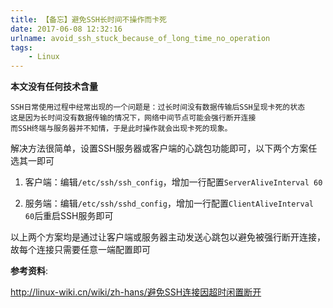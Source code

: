 ```yaml
---
title: 【备忘】避免SSH长时间不操作而卡死
date: 2017-06-08 12:32:16
urlname: avoid_ssh_stuck_because_of_long_time_no_operation
tags:
    - Linux
---
```


**本文没有任何技术含量**

    SSH日常使用过程中经常出现的一个问题是：过长时间没有数据传输后SSH呈现卡死的状态
    这是因为长时间没有数据传输的情况下，网络中间节点可能会强行断开连接
    而SSH终端与服务器并不知情，于是此时操作就会出现卡死的现象。

<!--more-->

解决方法很简单，设置SSH服务器或客户端的心跳包功能即可，以下两个方案任选其一即可

1. 客户端：编辑`/etc/ssh/ssh_config`，增加一行配置`ServerAliveInterval 60`

2. 服务端：编辑`/etc/ssh/sshd_config`，增加一行配置`ClientAliveInterval 60`后重启SSH服务即可

以上两个方案均是通过让客户端或服务器主动发送心跳包以避免被强行断开连接，故每个连接只需要任意一端配置即可

**参考资料**:

<a href="http://linux-wiki.cn/wiki/zh-hans/%E9%81%BF%E5%85%8DSSH%E8%BF%9E%E6%8E%A5%E5%9B%A0%E8%B6%85%E6%97%B6%E9%97%B2%E7%BD%AE%E6%96%AD%E5%BC%80"  rel="nofollow">http://linux-wiki.cn/wiki/zh-hans/避免SSH连接因超时闲置断开</a>